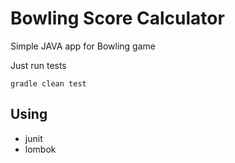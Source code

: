 # Bowling Score Calculator

Simple JAVA app for Bowling game 

Just run tests
```
gradle clean test
```

## Using

* junit
* lombok

